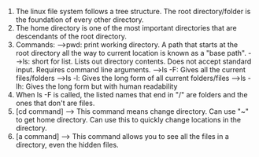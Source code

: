 1. The linux file system follows a tree structure. The root directory/folder is the foundation of every other directory. 
2. The home directory is one of the most important directories that are descendants of the root directory. 
3. Commands: 
	-->pwd: print working directory. A path that starts at the root directory all the way to current location is known as a "base path".
	-->ls: short for list. Lists out directory contents. Does not accept standard input. Requires command line arguments. 
		-->ls -F: Gives all the current files/folders
		-->ls -l: Gives the long form of all current folders/files
		-->ls -lh: Gives the long form but with human readability
4. When ls -F is called, the listed names that end in "/" are folders and the ones that don't are files. 
5. [cd command] --> This command means change directory. Can use "~" to get home directory. Can use this to quickly change locations in the directory. 
6. [a command] --> This command allows you to see all the files in a directory, even the hidden files. 